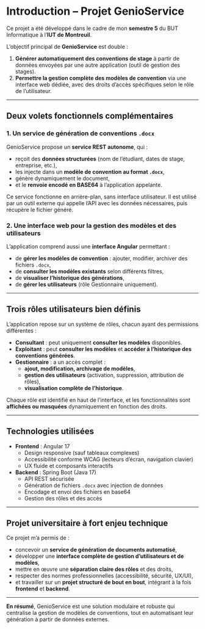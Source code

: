 # Introduction – Projet GenioService

Ce projet a été développé dans le cadre de mon **semestre 5** du BUT Informatique à l’**IUT de Montreuil**.

L’objectif principal de **GenioService** est double :

1. **Générer automatiquement des conventions de stage** à partir de données envoyées par une autre application (outil de gestion des stages).
2. **Permettre la gestion complète des modèles de convention** via une interface web dédiée, avec des droits d’accès spécifiques selon le rôle de l’utilisateur.

---

## Deux volets fonctionnels complémentaires

### 1. Un service de génération de conventions `.docx`

GenioService propose un **service REST autonome**, qui :

- reçoit des **données structurées** (nom de l’étudiant, dates de stage, entreprise, etc.),
- les injecte dans un **modèle de convention au format `.docx`**,
- génère dynamiquement le document,
- et le **renvoie encodé en BASE64** à l’application appelante.

Ce service fonctionne en arrière-plan, sans interface utilisateur. Il est utilisé par un outil externe qui appelle l’API avec les données nécessaires, puis récupère le fichier généré.

### 2. Une interface web pour la gestion des modèles et des utilisateurs

L’application comprend aussi une **interface Angular** permettant :

- de **gérer les modèles de convention** : ajouter, modifier, archiver des fichiers `.docx`,
- de **consulter les modèles existants** selon différents filtres,
- de **visualiser l’historique des générations**,
- de **gérer les utilisateurs** (rôle Gestionnaire uniquement).

---

## Trois rôles utilisateurs bien définis

L’application repose sur un système de rôles, chacun ayant des permissions différentes :

- **Consultant** : peut uniquement **consulter les modèles** disponibles.
- **Exploitant** : peut **consulter les modèles** et **accéder à l’historique des conventions générées**.
- **Gestionnaire** : a un accès complet :
  - **ajout, modification, archivage de modèles**,
  - **gestion des utilisateurs** (activation, suppression, attribution de rôles),
  - **visualisation complète de l’historique**.

Chaque rôle est identifié en haut de l’interface, et les fonctionnalités sont **affichées ou masquées** dynamiquement en fonction des droits.

---

## Technologies utilisées

- **Frontend** : Angular 17
  - Design responsive (sauf tableaux complexes)
  - Accessibilité conforme WCAG (lecteurs d’écran, navigation clavier)
  - UX fluide et composants interactifs
- **Backend** : Spring Boot (Java 17)
  - API REST sécurisée
  - Génération de fichiers `.docx` avec injection de données
  - Encodage et envoi des fichiers en base64
  - Gestion des rôles et des accès

---

## Projet universitaire à fort enjeu technique

Ce projet m’a permis de :

- concevoir un **service de génération de documents automatisé**,
- développer une **interface complète de gestion d’utilisateurs et de modèles**,
- mettre en œuvre une **séparation claire des rôles** et des droits,
- respecter des normes professionnelles (accessibilité, sécurité, UX/UI),
- et travailler sur un **projet structuré de bout en bout**, intégrant à la fois **frontend** et **backend**.

---

**En résumé**, GenioService est une solution modulaire et robuste qui centralise la gestion de modèles de conventions, tout en automatisant leur génération à partir de données externes.
